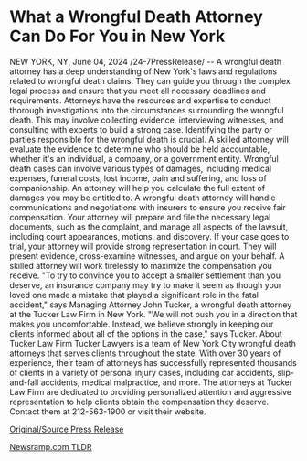 # What a Wrongful Death Attorney Can Do For You in New York

NEW YORK, NY, June 04, 2024 /24-7PressRelease/ -- A wrongful death attorney has a deep understanding of New York's laws and regulations related to wrongful death claims. They can guide you through the complex legal process and ensure that you meet all necessary deadlines and requirements.  Attorneys have the resources and expertise to conduct thorough investigations into the circumstances surrounding the wrongful death. This may involve collecting evidence, interviewing witnesses, and consulting with experts to build a strong case.  Identifying the party or parties responsible for the wrongful death is crucial. A skilled attorney will evaluate the evidence to determine who should be held accountable, whether it's an individual, a company, or a government entity.  Wrongful death cases can involve various types of damages, including medical expenses, funeral costs, lost income, pain and suffering, and loss of companionship. An attorney will help you calculate the full extent of damages you may be entitled to.  A wrongful death attorney will handle communications and negotiations with insurers to ensure you receive fair compensation.  Your attorney will prepare and file the necessary legal documents, such as the complaint, and manage all aspects of the lawsuit, including court appearances, motions, and discovery.  If your case goes to trial, your attorney will provide strong representation in court. They will present evidence, cross-examine witnesses, and argue on your behalf.  A skilled attorney will work tirelessly to maximize the compensation you receive.  "To try to convince you to accept a smaller settlement than you deserve, an insurance company may try to make it seem as though your loved one made a mistake that played a significant role in the fatal accident," says Managing Attorney John Tucker, a wrongful death attorney at the Tucker Law Firm in New York.   "We will not push you in a direction that makes you uncomfortable. Instead, we believe strongly in keeping our clients informed about all of the options in the case," says Tucker.  About Tucker Law Firm Tucker Lawyers is a team of New York City wrongful death attorneys that serves clients throughout the state. With over 30 years of experience, their team of attorneys has successfully represented thousands of clients in a variety of personal injury cases, including car accidents, slip-and-fall accidents, medical malpractice, and more. The attorneys at Tucker Law Firm are dedicated to providing personalized attention and aggressive representation to help clients obtain the compensation they deserve. Contact them at 212-563-1900 or visit their website. 

[Original/Source Press Release](https://www.24-7pressrelease.com/press-release/510847/what-a-wrongful-death-attorney-can-do-for-you-in-new-york) 

[Newsramp.com TLDR](https://newsramp.com/None) 